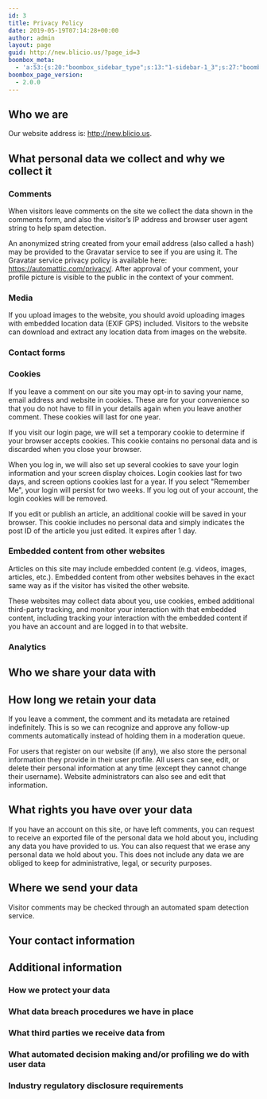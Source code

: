 ```yaml
---
id: 3
title: Privacy Policy
date: 2019-05-19T07:14:28+00:00
author: admin
layout: page
guid: http://new.blicio.us/?page_id=3
boombox_meta:
  - 'a:53:{s:20:"boombox_sidebar_type";s:13:"1-sidebar-1_3";s:27:"boombox_sidebar_orientation";s:5:"right";s:23:"boombox_primary_sidebar";s:0:"";s:25:"boombox_secondary_sidebar";s:14:"page-secondary";s:26:"boombox_featured_area_type";s:7:"disable";s:28:"boombox_featured_disable_gap";i:0;s:30:"boombox_featured_hide_elements";a:0:{}s:32:"boombox_featured_area_conditions";N;s:32:"boombox_featured_area_time_range";N;s:30:"boombox_featured_area_category";N;s:26:"boombox_featured_area_tags";N;s:44:"boombox_featured_area_exclude_from_main_loop";i:1;s:20:"boombox_listing_type";s:0:"";s:29:"boombox_listing_hide_elements";N;s:25:"boombox_listing_condition";s:0:"";s:26:"boombox_listing_time_range";s:0:"";s:26:"boombox_listing_categories";s:0:"";s:20:"boombox_listing_tags";s:0:"";s:23:"boombox_pagination_type";s:0:"";s:22:"boombox_posts_per_page";s:0:"";s:23:"boombox_hide_title_area";s:0:"";s:24:"boombox_title_area_style";s:6:"style1";s:39:"boombox_title_area_background_container";s:5:"boxed";s:29:"boombox_title_area_text_color";s:0:"";s:35:"boombox_title_area_background_color";s:0:"";s:44:"boombox_title_area_background_gradient_color";s:0:"";s:48:"boombox_title_area_background_gradient_direction";s:3:"top";s:35:"boombox_title_area_background_image";s:0:"";s:40:"boombox_title_area_background_image_size";s:5:"cover";s:44:"boombox_title_area_background_image_position";s:6:"center";s:42:"boombox_title_area_background_image_repeat";s:9:"repeat-no";s:30:"boombox_title_area_hide_filter";i:1;s:27:"boombox_strip_configuration";s:4:"none";s:18:"boombox_strip_type";s:6:"slider";s:19:"boombox_strip_width";s:5:"boxed";s:18:"boombox_strip_size";N;s:28:"boombox_strip_title_position";N;s:25:"boombox_strip_disable_gap";i:1;s:24:"boombox_strip_conditions";N;s:24:"boombox_strip_time_range";N;s:25:"boombox_strip_items_count";N;s:22:"boombox_strip_category";N;s:18:"boombox_strip_tags";N;s:29:"boombox_trending_listing_type";s:0:"";s:37:"boombox_three_column_sidebar_position";s:0:"";s:15:"boombox_page_ad";s:0:"";s:30:"boombox_inject_ad_instead_post";s:0:"";s:23:"boombox_page_newsletter";s:0:"";s:38:"boombox_inject_newsletter_instead_post";s:0:"";s:28:"boombox_page_products_inject";s:0:"";s:36:"boombox_page_injected_products_count";s:0:"";s:39:"boombox_page_injected_products_position";s:0:"";s:34:"boombox_listing_share_bar_elements";a:2:{i:0;s:11:"share_count";i:1;s:6:"points";}}'
boombox_page_version:
  - 2.0.0
---
```

## Who we are

Our website address is: http://new.blicio.us.

## What personal data we collect and why we collect it

### Comments

When visitors leave comments on the site we collect the data shown in the comments form, and also the visitor’s IP address and browser user agent string to help spam detection.

An anonymized string created from your email address (also called a hash) may be provided to the Gravatar service to see if you are using it. The Gravatar service privacy policy is available here: https://automattic.com/privacy/. After approval of your comment, your profile picture is visible to the public in the context of your comment.

### Media

If you upload images to the website, you should avoid uploading images with embedded location data (EXIF GPS) included. Visitors to the website can download and extract any location data from images on the website.

### Contact forms

### Cookies

If you leave a comment on our site you may opt-in to saving your name, email address and website in cookies. These are for your convenience so that you do not have to fill in your details again when you leave another comment. These cookies will last for one year.

If you visit our login page, we will set a temporary cookie to determine if your browser accepts cookies. This cookie contains no personal data and is discarded when you close your browser.

When you log in, we will also set up several cookies to save your login information and your screen display choices. Login cookies last for two days, and screen options cookies last for a year. If you select "Remember Me", your login will persist for two weeks. If you log out of your account, the login cookies will be removed.

If you edit or publish an article, an additional cookie will be saved in your browser. This cookie includes no personal data and simply indicates the post ID of the article you just edited. It expires after 1 day.

### Embedded content from other websites

Articles on this site may include embedded content (e.g. videos, images, articles, etc.). Embedded content from other websites behaves in the exact same way as if the visitor has visited the other website.

These websites may collect data about you, use cookies, embed additional third-party tracking, and monitor your interaction with that embedded content, including tracking your interaction with the embedded content if you have an account and are logged in to that website.

### Analytics

## Who we share your data with

## How long we retain your data

If you leave a comment, the comment and its metadata are retained indefinitely. This is so we can recognize and approve any follow-up comments automatically instead of holding them in a moderation queue.

For users that register on our website (if any), we also store the personal information they provide in their user profile. All users can see, edit, or delete their personal information at any time (except they cannot change their username). Website administrators can also see and edit that information.

## What rights you have over your data

If you have an account on this site, or have left comments, you can request to receive an exported file of the personal data we hold about you, including any data you have provided to us. You can also request that we erase any personal data we hold about you. This does not include any data we are obliged to keep for administrative, legal, or security purposes.

## Where we send your data

Visitor comments may be checked through an automated spam detection service.

## Your contact information

## Additional information

### How we protect your data

### What data breach procedures we have in place

### What third parties we receive data from

### What automated decision making and/or profiling we do with user data

### Industry regulatory disclosure requirements